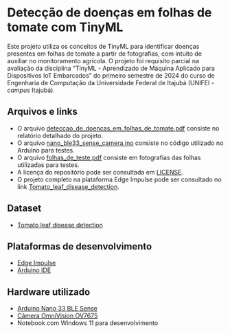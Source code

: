 # Detecção de doenças em folhas de tomate com TinyML
Este projeto utiliza os conceitos de TinyML para identificar doenças presentes em folhas de tomate a partir de fotografias, com intuito de auxiliar no monitoramento agrícola. O projeto foi requisito parcial na avaliação da disciplina “TinyML - Aprendizado de Máquina Aplicado para Dispositivos IoT Embarcados” do primeiro semestre de 2024 do curso de Engenharia de Computação da Universidade Federal de Itajubá (UNIFEI - _campus_ Itajubá).

## Arquivos e links
* O arquivo [deteccao_de_doencas_em_folhas_de_tomate.pdf](./deteccao_de_doencas_em_folhas_de_tomate.pdf) consiste no relatório detalhado do projeto.
* O arquivo [nano_ble33_sense_camera.ino](./nano_ble33_sense_camera.ino) consiste no código utilizado no Arduino para testes.
* O arquivo [folhas_de_teste.pdf](./folhas_de_teste.pdf) consiste em fotografias das folhas utilizadas para testes.
* A licença do repositório pode ser consultada em [LICENSE](./LICENSE).
* O projeto completo na plataforma Edge Impulse pode ser consultado no link [Tomato_leaf_disease_detection](https://studio.edgeimpulse.com/public/439395/live).

## Dataset
* [Tomato leaf disease detection](https://www.kaggle.com/datasets/kaustubhb999/tomatoleaf/data)

## Plataformas de desenvolvimento
* [Edge Impulse](https://edgeimpulse.com/)
* [Arduino IDE](https://www.arduino.cc/en/software)

## Hardware utilizado
* [Arduino Nano 33 BLE Sense](https://docs.arduino.cc/resources/datasheets/ABX00031-datasheet.pdf)
* [Câmera OmniVision OV7675](https://www.ovt.com/products/ov7675/)
* Notebook com Windows 11 para desenvolvimento
